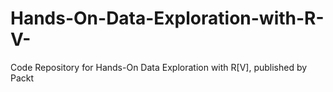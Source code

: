 # Hands-On-Data-Exploration-with-R-V-
Code Repository for Hands-On Data Exploration with R[V], published by Packt
